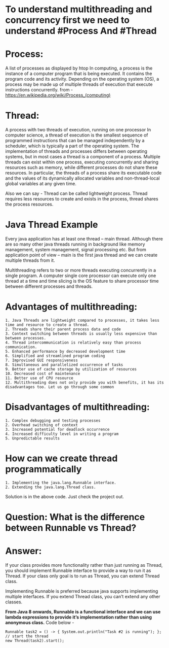 
# To understand multithreading and concurrency first we need to understand #Process And #Thread

# Process:
A list of processes as displayed by htop
In computing, a process is the instance of a computer program that is being executed. It contains the program code and its activity. Depending on the operating system (OS), a process may be made up of multiple threads of execution that execute instructions concurrently. from - https://en.wikipedia.org/wiki/Process_(computing)

# Thread:
A process with two threads of execution, running on one processor
In computer science, a thread of execution is the smallest sequence of programmed instructions that can be managed independently by a scheduler, which is typically a part of the operating system. The implementation of threads and processes differs between operating systems, but in most cases a thread is a component of a process. Multiple threads can exist within one process, executing concurrently and sharing resources such as memory, while different processes do not share these resources. In particular, the threads of a process share its executable code and the values of its dynamically allocated variables and non-thread-local global variables at any given time.

Also we can say - 
Thread can be called lightweight process. Thread requires less resources to create and exists in the process, thread shares the process resources.

# Java Thread Example
Every java application has at least one thread – main thread. Although there are so many other java threads running in background like memory management, system management, signal processing etc. But from application point of view – main is the first java thread and we can create multiple threads from it.

Multithreading refers to two or more threads executing concurrently in a single program. A computer single core processor can execute only one thread at a time and time slicing is the OS feature to share processor time between different processes and threads.

# Advantages of multithreading:

	1. Java Threads are lightweight compared to processes, it takes less time and resource to create a thread.
	2. Threads share their parent process data and code
	3. Context switching between threads is usually less expensive than between processes.
	4. Thread intercommunication is relatively easy than process communication.
	5. Enhanced performance by decreased development time
	6. Simplified and streamlined program coding
	7. Improvised GUI responsiveness
	8. Simultaneous and parallelized occurrence of tasks
	9. Better use of cache storage by utilization of resources
	10. Decreased cost of maintenance
	11. Better use of CPU resource
	12. Multithreading does not only provide you with benefits, it has its disadvantages too. Let us go through some common 


# Disadvantages of multithreading: 
	1. Complex debugging and testing processes
	2. Overhead switching of context
	3. Increased potential for deadlock occurrence
	4. Increased difficulty level in writing a program
	5. Unpredictable results
	
# How can we create thread programmatically
	1. Implementing the java.lang.Runnable interface.
	2. Extending the java.lang.Thread class.

Solution is in the above code. Just check the project out. 

# Question: What is the difference between Runnable vs Thread?
# Answer: 
If your class provides more functionality rather than just running as Thread, you should implement Runnable interface to provide a way to run it as Thread. If your class only goal is to run as Thread, you can extend Thread class.

Implementing Runnable is preferred because java supports implementing multiple interfaces. If you extend Thread class, you can’t extend any other classes.

**From Java 8 onwards, Runnable is a functional interface and we can use lambda expressions to provide it’s implementation rather than using anonymous class.**
Code below - 
	
	Runnable task2 = () -> { System.out.println("Task #2 is running"); };
	// start the thread
	new Thread(task2).start();
